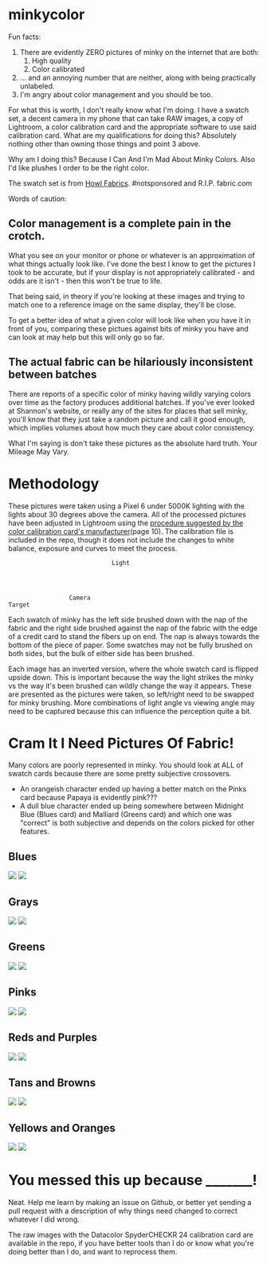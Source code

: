 # minkycolor
Fun facts:

1. There are evidently ZERO pictures of minky on the internet that are both:
    1. High quality
    2. Color calibrated
2. ... and an annoying number that are neither, along with being practically unlabeled.
3. I'm angry about color management and you should be too.

For what this is worth, I don't really know what I'm doing. I have a swatch set, a decent camera in my phone that can take RAW images, a copy of Lightroom, a color calibration card and the appropriate software to use said calibration card. What are my qualifications for doing this? Absolutely nothing other than owning those things and point 3 above.

Why am I doing this? Because I Can And I'm Mad About Minky Colors. Also I'd like plushes I order to be the right color.

The swatch set is from [Howl Fabrics](https://www.howlfabrics.com). #notsponsored and R.I.P. fabric.com

Words of caution:

## Color management is a complete pain in the crotch.

What you see on your monitor or phone or whatever is an approximation of what things actually look like. I've done the best I know to get the pictures I took to be accurate, but if your display is not appropriately calibrated - and odds are it isn't - then this won't be true to life.

That being said, in theory if you're looking at these images and trying to match one to a reference image on the same display, they'll be close.

To get a better idea of what a given color will look like when you have it in front of you, comparing these pictues against bits of minky you have and can look at may help but this will only go so far.

## The actual fabric can be hilariously inconsistent between batches

There are reports of a specific color of minky having wildly varying colors over time as the factory produces additional batches. If you've ever looked at Shannon's website, or really any of the sites for places that sell minky, you'll know that they just take a random picture and call it good enough, which implies volumes about how much they care about color consistency.

What I'm saying is don't take these pictures as the absolute hard truth. Your Mileage May Vary.

# Methodology

These pictures were taken using a Pixel 6 under 5000K lighting with the lights about 30 degrees above the camera. All of the processed pictures have been adjusted in Lightroom using the [procedure suggested by the color calibration card's manufacturer](https://spyderx.datacolor.com/wp-content/uploads/2020/03/Spyder-Checkr-24-UserGuide.pdf)(page 10). The calibration file is included in the repo, though it does not include the changes to white balance, exposure and curves to meet the process.

```
                             Light




                 Camera
Target           
```

Each swatch of minky has the left side brushed down with the nap of the fabric and the right side brushed against the nap of the fabric with the edge of a credit card to stand the fibers up on end. The nap is always towards the bottom of the piece of paper. Some swatches may not be fully brushed on both sides, but the bulk of either side has been brushed.

Each image has an inverted version, where the whole swatch card is flipped upside down. This is important because the way the light strikes the minky vs the way it's been brushed can wildly change the way it appears. These are presented as the pictures were taken, so left/right need to be swapped for minky brushing. More combinations of light angle vs viewing angle may need to be captured because this can influence the perception quite a bit.

# Cram It I Need Pictures Of Fabric!

Many colors are poorly represented in minky. You should look at ALL of swatch cards because there are some pretty subjective crossovers.

* An orangeish character ended up having a better match on the Pinks card because Papaya is evidently pink???
* A dull blue character ended up being somewhere between Midnight Blue (Blues card) and Malliard (Greens card) and which one was "correct" is both subjective and depends on the colors picked for other features.

## Blues

![](processed/blue.png) ![](processed/blue_invert.png)

## Grays

![](processed/grays.png) ![](processed/grays_invert.png)

## Greens

![](processed/green.png) ![](processed/green_invert.png)

## Pinks

![](processed/pink.png) ![](processed/pink_invert.png)

## Reds and Purples

![](processed/redpurple.png) ![](processed/redpurple_invert.png)

## Tans and Browns

![](processed/tanbrown.png) ![](processed/tanbrown_invert.png)

## Yellows and Oranges

![](processed/yelloworange.png) ![](processed/yelloworange_invert.png)

# You messed this up because _______!

Neat. Help me learn by making an issue on Github, or better yet sending a pull request with a description of why things need changed to correct whatever I did wrong.

The raw images with the Datacolor SpyderCHECKR 24 calibration card are available in the repo, if you have better tools than I do or know what you're doing better than I do, and want to reprocess them.
